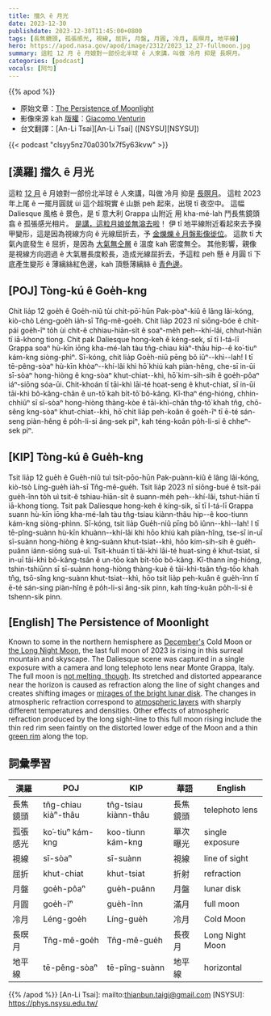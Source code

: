 ```yaml
---
title: 擋久 ê 月光
date: 2023-12-30
publishdate: 2023-12-30T11:45:00+0800
tags: [長焦鏡頭, 孤張感光, 視線, 屈折, 月盤, 月圓, 冷月, 長暝月, 地平線]
hero: https://apod.nasa.gov/apod/image/2312/2023_12_27-fullmoon.jpg
summary: 這粒 12 月 ê 月娘對一部份北半球 ê 人來講，叫做 冷月 抑是 長暝月。
categories: [podcast]
vocals: [阿勻]
---
```


{{% apod %}}

- 原始文章：[The Persistence of Moonlight](https://apod.nasa.gov/apod/ap231230.html)
- 影像來源 kah [版權][copyright]：[Giacomo Venturin](https://www.facebook.com/profile.php?id=100006703219182)
- 台文翻譯：[An-Li Tsai][An-Li Tsai] ([NSYSU][NSYSU])

{{< podcast "clsyy5nz70a0301x7f5y63kvw" >}}

## [漢羅] 擋久 ê 月光
這粒 [12 月][December's] ê 月娘對一部份北半球 ê 人來講，叫做 冷月 抑是 [長暝月][the Long Night Moon]。
這粒 2023 年上尾 ê 一擺月圓就 ùi 這个超現實 ê 山脈 peh 起來，出現 tī 夜空中。
這幅 Daliesque 風格 ê 景色，是 tī 意大利 Grappa 山附近 用 kha-mé-lah 鬥長焦鏡頭 翕 ê 孤張感光相片。
[是講，這粒月娘並無溶去啦][not melting, though]！
伊 tī 地平線附近看起來去予搝甲變形，這是因為視線方向 ê 光線屈折去，予 [金爍爍 ê 月盤影像徙位][mirages of the bright lunar disk]。
這款 tī 大氣內底發生 ê 屈折，是因為 [大氣無仝層][atmospheric layers] ê 溫度 kah 密度無仝。
其他影響，親像是視線方向迵過 ê 大氣層長度較長，造成光線屈折去，予這粒 peh 懸 ê 月圓 tī 下底產生變形 ê 薄縭絲紅色邊，kah 頂懸薄縭絲 ê [青色邊][green rim]。

## [POJ] Tòng-kú ê Goe̍h-kng
Chit lia̍p 12 goe̍h ê Goe̍h-niû tùi chi̍t-pō͘-hūn Pak-pòaⁿ-kiû ê lâng lâi-kóng, kiò-chò Léng-goe̍h ia̍h-sī Tn̂g-mê-goe̍h.
Chit lia̍p 2023 nî siōng-bóe ê chi̍t-pái goe̍h-îⁿ to̍h ùi chit-ê chhiau-hiān-si̍t ê soaⁿ-me̍h peh--khí-lâi, chhut-hiān tī iā-khong tiong.
Chit pak Daliesque hong-keh ê kéng-sek, sī tī I-tá-lī Grappa soaⁿ hù-kīn iōng kha-mé-lah tàu tn̂g-chiau kiàⁿ-thâu hip--ê ko͘-tiuⁿ kám-kng siòng-phìⁿ.
Sī-kóng, chit lia̍p Goe̍h-niû pēng bô iûⁿ--khì--lah!
I tī tē-pêng-sòaⁿ hù-kīn khòaⁿ--khí-lâi khì hō͘ khiú kah piàn-hêng, che-sī in-ūi sī-sòaⁿ hong-hiòng ê kng-sòaⁿ khut-chiat--khì, hō͘ kim-sih-sih ê goe̍h-pôaⁿ iáⁿ-siōng sóa-ūi.
Chit-khoán tī tāi-khì lāi-té hoat-seng ê khut-chiat, sī in-ūi tāi-khì bô-kâng-chân ê un-tō͘ kah bi̍t-tō͘ bô-kâng.
Kî-thaⁿ éng-hióng, chhin-chhiūⁿ sī sī-sòaⁿ hong-hiòng thàng-kòe ê tāi-khì-chân tn̂g-tō͘ khah tn̂g, chō-sêng kng-sòaⁿ khut-chiat--khì, hō͘ chit lia̍p peh-koân ê goe̍h-îⁿ tī ē-té sán-seng piàn-hêng ê po̍h-li-si âng-sek piⁿ, kah téng-koân po̍h-li-si ê chheⁿ-sek piⁿ.

## [KIP] Tòng-kú ê Gue̍h-kng
Tsit lia̍p 12 gue̍h ê Gue̍h-niû tuì tsi̍t-pōo-hūn Pak-puànn-kiû ê lâng lâi-kóng, kiò-tsò Líng-gue̍h ia̍h-sī Tn̂g-mê-gue̍h.
Tsit lia̍p 2023 nî siōng-bué ê tsi̍t-pái gue̍h-înn to̍h uì tsit-ê tshiau-hiān-si̍t ê suann-me̍h peh--khí-lâi, tshut-hiān tī iā-khong tiong.
Tsit pak Daliesque hong-keh ê kíng-sik, sī tī I-tá-lī Grappa suann hù-kīn iōng kha-mé-lah tàu tn̂g-tsiau kiànn-thâu hip--ê koo-tiunn kám-kng siòng-phìnn.
Sī-kóng, tsit lia̍p Gue̍h-niû pīng bô iûnn--khì--lah!
I tī tē-pîng-suànn hù-kīn khuànn--khí-lâi khì hōo khiú kah piàn-hîng, tse-sī in-uī sī-suànn hong-hiòng ê kng-suànn khut-tsiat--khì, hōo kim-sih-sih ê gue̍h-puânn iánn-siōng suá-uī.
Tsit-khuán tī tāi-khì lāi-té huat-sing ê khut-tsiat, sī in-uī tāi-khì bô-kâng-tsân ê un-tōo kah bi̍t-tōo bô-kâng.
Kî-thann íng-hióng, tshin-tshiūnn sī sī-suànn hong-hiòng thàng-kuè ê tāi-khì-tsân tn̂g-tōo khah tn̂g, tsō-sîng kng-suànn khut-tsiat--khì, hōo tsit lia̍p peh-kuân ê gue̍h-înn tī ē-té sán-sing piàn-hîng ê po̍h-li-si âng-sik pinn, kah tíng-kuân po̍h-li-si ê tshenn-sik pinn.

## [English] The Persistence of Moonlight
Known to some in the northern hemisphere as [December's][December's] Cold Moon or [the Long Night Moon][the Long Night Moon], the last full moon of 2023 is rising in this surreal mountain and skyscape.
The Daliesque scene was captured in a single exposure with a camera and long telephoto lens near Monte Grappa, Italy.
The full moon is [not melting, though][not melting, though].
Its stretched and distorted appearance near the horizon is caused as refraction along the line of sight changes and creates shifting images or [mirages of the bright lunar disk][mirages of the bright lunar disk].
The changes in atmospheric refraction correspond to [atmospheric layers][atmospheric layers] with sharply different temperatures and densities.
Other effects of atmospheric refraction produced by the long sight-line to this full moon rising include the thin red rim seen faintly on the distorted lower edge of the Moon and a thin [green rim][green rim] along the top.

## 詞彙學習

|漢羅|POJ|KIP|華語|English|
|-|-|-|-|-|
|長焦鏡頭|tn̂g-chiau kiàⁿ-thâu|tn̂g-tsiau kiànn-thâu|長焦鏡頭|telephoto lens|
|孤張感光|ko͘-tiuⁿ kám-kng|koo-tiunn kám-kng|單次曝光|single exposure|
|視線|sī-sòaⁿ|sī-suànn|視線|line of sight|
|屈折|khut-chiat|khut-tsiat|折射|refraction|
|月盤|goe̍h-pôaⁿ|gue̍h-puânn|月盤|lunar disk|
|月圓|goe̍h-îⁿ|gue̍h-înn|滿月|full moon|
|冷月|Léng-goe̍h|Líng-gue̍h|冷月|Cold Moon|
|長暝月|Tn̂g-mê-goe̍h|Tn̂g-mê-gue̍h|長夜月|Long Night Moon|
|地平線|tē-pêng-sòaⁿ|tē-pîng-suànn|地平線|horizontal|

{{% /apod %}}
[An-Li Tsai]: mailto:thianbun.taigi@gmail.com
[NSYSU]: https://phys.nsysu.edu.tw/

[copyright]: https://apod.nasa.gov/apod/fap/lib/about_apod.html#srapply
[License]: https://creativecommons.org/licenses/by/3.0/

[December's]:https://science.nasa.gov/skywatching/whats-up/
[the Long Night Moon]:https://earthsky.org/tonight/december-full-moon-mimics-the-june-sun/
[not melting, though]:https://en.wikipedia.org/wiki/The_Persistence_of_Memory
[mirages of the bright lunar disk]:https://atoptics.co.uk/blog/full-moon-mirage/
[atmospheric layers]:https://apod.nasa.gov/apod/ap170120.html
[green rim]:https://apod.nasa.gov/apod/ap220715.html
